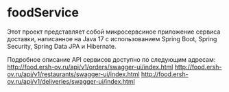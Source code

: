 # foodService
Этот проект представляет собой микросервсиное приложение сервиса доставки,
написанное на Java 17 с использованием Spring Boot, Spring Security, Spring Data JPA и Hibernate.

Подробное описание API сервисов доступно по следующим адресам:
http://food.ersh-ov.ru/api/v1/orders/swagger-ui/index.html
http://food.ersh-ov.ru/api/v1/restaurants/swagger-ui/index.html
http://food.ersh-ov.ru/api/v1/deliveries/swagger-ui/index.html
